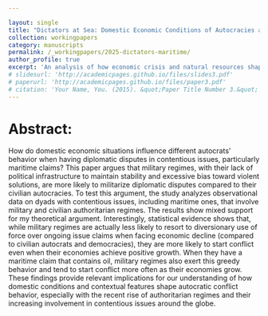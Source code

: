 ```yaml
---

layout: single
title: "Dictators at Sea: Domestic Economic Conditions of Autocracies and the Militarization of Maritime Claims"
collection: workingpapers
category: manuscripts
permalink: /_workingpapers/2025-dictators-maritime/
author_profile: true
excerpt: 'An analysis of how economic crisis and natural resources shape international maritime conflict .'
# slidesurl: 'http://academicpages.github.io/files/slides3.pdf'
# paperurl: 'http://academicpages.github.io/files/paper3.pdf'
# citation: 'Your Name, You. (2015). &quot;Paper Title Number 3.&quot; <i>Journal 1</i>. 1(3).'
---
```


# Abstract:
How do domestic economic situations influence different autocrats’ behavior when having diplomatic disputes in contentious issues, particularly maritime claims? This paper argues that military regimes, with their lack of political infrastructure to maintain stability and excessive bias toward violent solutions, are more likely to militarize diplomatic disputes compared to their civilian autocracies. To test this argument, the study analyzes observational data on dyads with contentious issues, including maritime ones, that involve military and civilian authoritarian regimes. The results show mixed support for my theoretical argument. Interestingly, statistical evidence shows that, while military regimes are actually less likely to resort to diversionary use of force over ongoing issue claims when facing economic decline (compared to civilian autocrats and democracies), they are more likely to start conflict even when their economies achieve positive growth. When they have a maritime claim that contains oil, military regimes also exert this greedy behavior and tend to start conflict more often as their economies grow. These findings provide relevant implications for our understanding of how domestic conditions and contextual features shape autocratic conflict behavior, especially with the recent rise of authoritarian regimes and their increasing involvement in contentious issues around the globe.
